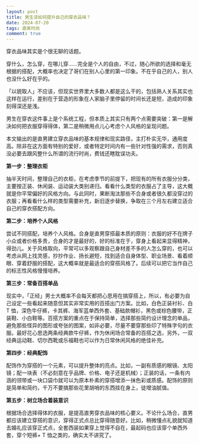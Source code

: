 ```yaml
---
layout: post
title: 男生该如何提升自己的穿衣品味？
date: 2024-07-20
tags: 直男时尚
comment: true
---
```

 
穿衣品味其实是个很无聊的话题。

穿什么，怎么穿，在哪儿穿……完全是个人的自由，不过，随心所欲的选择和毫无根据的搭配，大概率也决定了哥们在别人心里的第一印象。不在乎自己的人，别人也没什么好在乎的。

「以貌取人」不应该，但现实世界里大多数人都是这么干的，包括熟人关系其实也这样在运行，差别在于营造的形象在人家脑子里停留的时间长还是短，造成的印象刻得深还是浅。

男生在穿衣这件事上是个系统工程，但本质上其实只有两个点需要突破：第一是解决如何把衣服穿得得体，第二是稍微用点儿心考虑个人风格的呈现问题。

本文输出的是直男建立穿衣品味的基本规律和现实路径，主打朴实无华，通用度高。除非在这方面有特别的爱好，或者特定时间内有一些针对性强的需求，否则真没必要去跟风整什么所谓的流行时尚，费钱还瞎耽误功夫。

**第一步：整理衣柜**

抽半天时间，整理自己的衣柜，在考虑季节的前提下，把现有的所有衣服分分类，主要按正装、休闲装、运动装大类别递归。看看什么类型的衣服占了主导，这大概就是你平常偏好的风格方向。与此同时，果断淘汰那些不合身或者很久都没穿过的衣服；再看看什么样的类型需要补充，新旧逐步替换，争取在三个月左右建立适合自己的穿衣搭配方向。

**第二步：培养个人风格**

尝试不同搭配，培养个人风格。合身是直男穿搭最本质的原则：衣服的好不在牌子小众或者价格多贵，合身的才是最好的，好的标准在于，穿身上看起来显得精神，得劲儿。关于风格取向，平常可以多观察跟自己身材差不多的人怎么穿的，也可以考虑从网上找灵感，抄抄作业、扬长避短，找到适合自身体型、职业场景、看着顺眼、穿着舒服的搭配，这大概率就是最适合的穿搭风格了。后续可以把它当作自己的标志性风格慢慢培养。

**第三步：常备百搭单品**

现实中，「正经」男士大概率不会每天都把心思用在搞穿搭上，所以，有必要为自己设定一些看起来随意但其实非常实用的百搭出门方案。比如，白色正装衬衫、白T 恤，深色牛仔裤，卡其裤、海军蓝单西外套、基础款帽衫，黑色或棕色腰带，正装鞋、小白鞋等。百搭方案的重点在于保持简单，选择那些简约设计理念的单品，避免那些怪异的图形或夸张的图案，如非必要，尽量不要穿那些印了特殊字句的衣服。最好花心思选两条经典款牛仔裤，作为休闲场合常备的百搭之选，另外，一双经典运动鞋、切尔西靴或乐福鞋也可以作为日常休闲风格的绝佳补充。

**第四步：经典配饰**

配饰作为穿搭的一个元素，可以提升整体的亮点。比如，一副有质感的眼镜、太阳镜；配一块表（不必刻意在乎品牌、价格、电子还是机械）；正装的话，一条有内涵的领带或一块口袋巾就可以为原本朴素的穿搭增添一抹色彩或质感。配饰的原则是简单和简约，千万不要搞那些花里胡哨的东西挂在身上，徒增油腻值。

**第五步：树立场合着装意识**

根据场合选择得体的衣服，是提高直男穿衣品味的核心要义。不论什么场合，直男都应该建立穿搭的意识，穿得正式点总比穿得随意好。比如，稍微懂点礼貌就知道去婚礼应该穿正式点，全套西装如果穿上觉得不自在，最起码也应该穿个单西外套，穿个短裤+ T 恤之类的，确实太不讲究了。